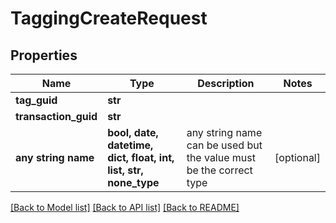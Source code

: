 # TaggingCreateRequest


## Properties
Name | Type | Description | Notes
------------ | ------------- | ------------- | -------------
**tag_guid** | **str** |  | 
**transaction_guid** | **str** |  | 
**any string name** | **bool, date, datetime, dict, float, int, list, str, none_type** | any string name can be used but the value must be the correct type | [optional]

[[Back to Model list]](../README.md#documentation-for-models) [[Back to API list]](../README.md#documentation-for-api-endpoints) [[Back to README]](../README.md)


